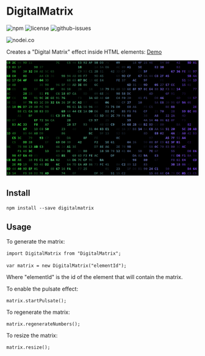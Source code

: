 # DigitalMatrix

![npm](https://img.shields.io/npm/v/digitalmatrix.svg) ![license](https://img.shields.io/npm/l/digitalmatrix.svg) ![github-issues](https://img.shields.io/github/issues/dougmaitelli/DigitalMatrix.svg)

![nodei.co](https://nodei.co/npm/digitalmatrix.png?downloads=true&downloadRank=true&stars=true)

Creates a "Digital Matrix" effect inside HTML elements:
[Demo](https://dougmaitelli.github.io/DigitalMatrix/)

![demo](https://raw.githubusercontent.com/dougmaitelli/DigitalMatrix/master/demo.png)

## Install

`npm install --save digitalmatrix`

## Usage

To generate the matrix:
```
import DigitalMatrix from "DigitalMatrix";

var matrix = new DigitalMatrix("elementId");
```
Where "elementId" is the id of the element that will contain the matrix.

To enable the pulsate effect:
```
matrix.startPulsate();
```

To regenerate the matrix:
```
matrix.regenerateNumbers();
```

To resize the matrix:
```
matrix.resize();
```
